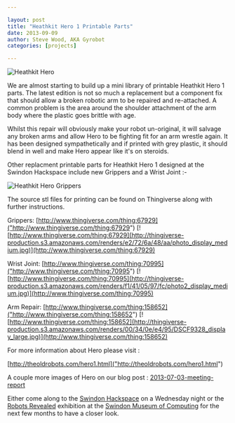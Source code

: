 ```yaml
---

layout: post
title: "Heathkit Hero 1 Printable Parts"
date: 2013-09-09
author: Steve Wood, AKA Gyrobot
categories: [projects]

---
```

![Heathkit Hero](http://thingiverse-production.s3.amazonaws.com/renders/7b/ba/68/64/dc/hero1_display_medium.jpg)

We are almost starting to build up a mini library of printable Heathkit Hero 1 parts. The latest edition is not so much a replacement but a component fix that should allow a broken robotic arm to be repaired and re-attached. A common problem is the area around the shoulder attachment of the arm body where the plastic goes brittle with age.

<!-- more -->

Whilst this repair will obviously make your robot un-original, it will salvage any broken arms and allow Hero to be fighting fit for an arm wrestle again. It has been designed sympathetically and if printed with grey plastic, it should blend in well and make Hero appear like it's on steroids.

Other replacment printable parts for Heathkit Hero 1 designed at the Swindon Hackspace include new Grippers and a Wrist Joint :-

![Heathkit Hero Grippers](http://thingiverse-production.s3.amazonaws.com/renders/e5/bb/db/11/45/arm-wrist_display_large.jpg)

The source stl files for printing can be found on Thingiverse along with further instructions.

Grippers:
[http://www.thingiverse.com/thing:67929]("http://www.thingiverse.com/thing:67929")
[![http://www.thingiverse.com/thing:67929](http://thingiverse-production.s3.amazonaws.com/renders/e2/72/6a/48/aa/photo_display_medium.jpg)](http://www.thingiverse.com/thing:67929)

Wrist Joint:
[http://www.thingiverse.com/thing:70995]("http://www.thingiverse.com/thing:70995")
[![http://www.thingiverse.com/thing:70995](http://thingiverse-production.s3.amazonaws.com/renders/f1/41/05/97/fc/photo2_display_medium.jpg)](http://www.thingiverse.com/thing:70995)

Arm Repair:
[http://www.thingiverse.com/thing:158652]("http://www.thingiverse.com/thing:158652")
[![http://www.thingiverse.com/thing:158652](http://thingiverse-production.s3.amazonaws.com/renders/00/34/0e/e4/95/DSCF9328_display_large.jpg)](http://www.thingiverse.com/thing:158652)

For more information about Hero please visit :

[http://theoldrobots.com/hero1.html]("http://theoldrobots.com/hero1.html")


A couple more images of Hero on our blog post :
[2013-07-03-meeting-report](http://swindon.hackspace.org.uk/blog/2013-07-03-meeting-report/ "http://swindon.hackspace.org.uk/blog/2013-07-03-meeting-report/")

Either come along to the [Swindon Hackspace](http://swindon.hackspace.org.uk/about/ "http://swindon.hackspace.org.uk/about/") on a Wednesday night or the [Robots Revealed](http://www.museumofcomputing.org.uk/exhibitions/2-current-exhibitions/108-robots-revealed "http://www.museumofcomputing.org.uk/exhibitions/2-current-exhibitions/108-robots-revealed") exhibition at the [Swindon Museum of Computing](http://www.museum-of-computing.org.uk/ "http://www.museum-of-computing.org.uk/") for the next few months to have a closer look.



